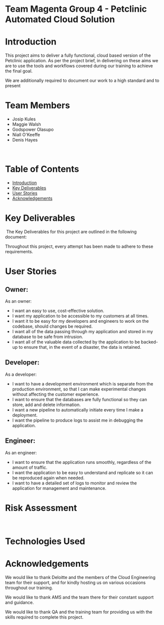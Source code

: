# Team Magenta Group 4 - Petclinic Automated Cloud Solution


# Introduction

This project aims to deliver a fully functional, cloud based version of the Petclinic application. As per the project brief, in delivering on these aims we are to use the tools and workflows covered during our training to achieve the final goal.

We are additionally required to document our work to a high standard and to present 

# Team Members
* Josip Kules
* Maggie Walsh
* Godspower Olasupo
* Niall O'Keeffe
* Denis Hayes

​
# Table of Contents

  * [Introduction](#introduction)
  * [Key Deliverables](#key-deliverables)
  * [User Stories](#user-stories)
  * [Acknowledgements](#acknowledgements)
​​
# Key Deliverables
​
The Key Deliverables for this project are outlined in the following document:


Throughout this project, every attempt has been made to adhere to these requirements.
​

# User Stories

## Owner:
As an owner:

* I want an easy to use, cost-effective solution.
* I want my application to be accessible to my customers at all times.
* I want it to be easy for my developers and engineers to work on the codebase, should changes be required.
* I want all of the data passing through my application and stored in my database to be safe from intrusion.
* I want all of the valuable data collected by the application to be backed-up to ensure that, in the event of a disaster, the data is retained.
## Developer:
As a developer:
* I want to have a development environment which is separate from the production environment, so that I can make experimental changes without affecting the customer experience.
* I want to ensure that the databases are fully functional so they can store, add and delete information.
* I want a new pipeline to automatically initiate every time I make a deployment.
* I want the pipeline to produce logs to assist me in debugging the application.
## Engineer:
As an engineer:
* I want to ensure that the application runs smoothly, regardless of the amount of traffic.
* I want the application to be easy to understand and replicate so it can be reproduced again when needed.
* I want to have a detailed set of logs to monitor and review the application for management and maintenance.

# Risk Assessment
​
# Technologies Used

# Acknowledgements

We would like to thank Deloitte and the members of the Cloud Engineering team for their support, and for kindly hosting us on various occasions throughout our training.

We would like to thank AMS and the team there for their constant support and guidance.

We would like to thank QA and the training team for providing us with the skills required to complete this project.